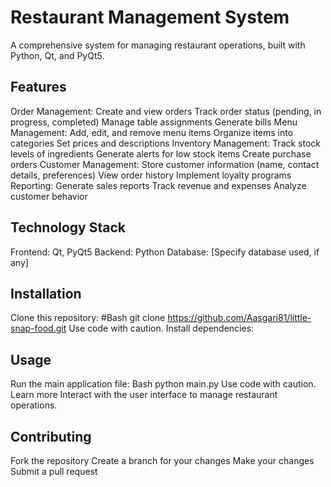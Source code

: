 
# Restaurant Management System

A comprehensive system for managing restaurant operations, built with Python, Qt, and PyQt5.

## Features

Order Management:
Create and view orders
Track order status (pending, in progress, completed)
Manage table assignments
Generate bills
Menu Management:
Add, edit, and remove menu items
Organize items into categories
Set prices and descriptions
Inventory Management:
Track stock levels of ingredients
Generate alerts for low stock items
Create purchase orders
Customer Management:
Store customer information (name, contact details, preferences)
View order history
Implement loyalty programs
Reporting:
Generate sales reports
Track revenue and expenses
Analyze customer behavior
## Technology Stack

Frontend: Qt, PyQt5
Backend: Python
Database: [Specify database used, if any]
## Installation

Clone this repository:
#Bash
git clone https://github.com/Aasgari81/little-snap-food.git
Use code with caution. 
Install dependencies:

## Usage

Run the main application file:
Bash
python main.py
Use code with caution. Learn more
Interact with the user interface to manage restaurant operations.
## Contributing

Fork the repository
Create a branch for your changes
Make your changes
Submit a pull request
